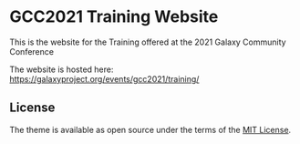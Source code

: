 # GCC2021 Training Website

This is the website for the Training offered at the 2021 Galaxy Community Conference


The website is hosted here: https://galaxyproject.org/events/gcc2021/training/



## License

The theme is available as open source under the terms of the [MIT License](http://opensource.org/licenses/MIT).
